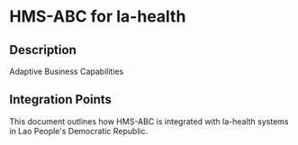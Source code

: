 # HMS-ABC for la-health

## Description

Adaptive Business Capabilities

## Integration Points

This document outlines how HMS-ABC is integrated with la-health systems in Lao People's Democratic Republic.
